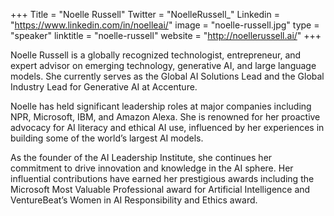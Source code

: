 +++
Title = "Noelle Russell"
Twitter = "NoelleRussell_"
Linkedin = "https://www.linkedin.com/in/noelleai/"
image = "noelle-russell.jpg"
type = "speaker"
linktitle = "noelle-russell"
website = "http://noellerussell.ai/"
+++

Noelle Russell is a globally recognized technologist, entrepreneur, and expert advisor on emerging technology, generative AI, and large language models. She currently serves as the Global AI Solutions Lead and the Global Industry Lead for Generative AI at Accenture.

Noelle has held significant leadership roles at major companies including NPR, Microsoft, IBM, and Amazon Alexa. She is renowned for her proactive advocacy for AI literacy and ethical AI use, influenced by her experiences in building some of the world’s largest AI models.

As the founder of the AI Leadership Institute, she continues her commitment to drive innovation and knowledge in the AI sphere. Her influential contributions have earned her prestigious awards including the Microsoft Most Valuable Professional award for Artificial Intelligence and VentureBeat’s Women in AI Responsibility and Ethics award.
